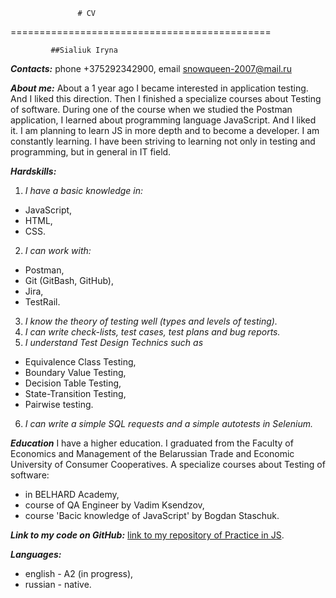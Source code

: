                    # CV
=============================================

             ##Sialiuk Iryna



***Contacts:*** phone +375292342900, email snowqueen-2007@mail.ru

***About me:*** About a 1 year ago I became interested in application testing. And I liked this direction. Then I finished a specialize courses about Testing of software. During one of the course when we studied the Postman application, I learned about programming language JavaScript. And I liked it. I am planning to learn JS in more depth and to become a developer.
I am constantly learning. I have been striving to learning not only in testing and programming, but in general in IT field. 

***Hardskills:*** 
1. *I have a basic knowledge in:*
* JavaScript, 
* HTML, 
* CSS. 
2. *I can work with:* 
* Postman, 
* Git (GitBash, GitHub), 
* Jira,
* TestRail.
3. *I know the theory of testing well (types and levels of testing).*
4. *I can write check-lists, test cases, test plans and bug reports.*
5. *I understand Test Design Technics such as* 
* Equivalence Class Testing, 
* Boundary Value Testing, 
* Decision Table Testing, 
* State-Transition Testing, 
* Pairwise testing.
6. *I can write a simple SQL requests and a simple autotests in Selenium.*

***Education***
I have a higher education. I graduated from the Faculty of Economics and Management of the Belarussian Trade and Economic University of Consumer Cooperatives. 
A specialize courses about Testing of software: 
* in BELHARD Academy,
* course of QA Engineer by Vadim Ksendzov,
* course 'Bacic knowledge of JavaScript' by Bogdan Staschuk.

***Link to my code on GitHub:***
[link to my repository of Practice in JS](https://github.com/IrynaS1/Practice_in_JS.git).

***Languages:*** 
- english - A2 (in progress),
- russian - native.